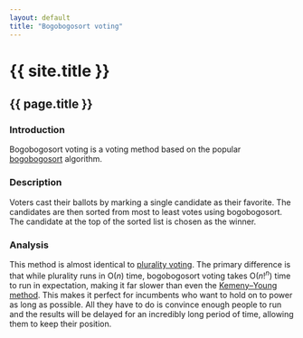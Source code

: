 ```yaml
---
layout: default
title: "Bogobogosort voting"
---
```

# {{ site.title }}
## {{ page.title }}
### Introduction

Bogobogosort voting is a voting method based on the popular [bogobogosort](https://www.dangermouse.net/esoteric/bogobogosort.html) algorithm.

### Description

Voters cast their ballots by marking a single candidate as their favorite. The candidates are then sorted from most to least votes using bogobogosort. The candidate at the top of the sorted list is chosen as the winner.

### Analysis

This method is almost identical to [plurality voting](https://en.wikipedia.org/wiki/Plurality_voting). The primary difference is that while plurality runs in O(*n*) time, bogobogosort voting takes O(*n*!<sup>*n*</sup>) time to run in expectation, making it far slower than even the [Kemeny–Young method](https://en.wikipedia.org/wiki/Kemeny%E2%80%93Young_method). This makes it perfect for incumbents who want to hold on to power as long as possible. All they have to do is convince enough people to run and the results will be delayed for an incredibly long period of time, allowing them to keep their position.